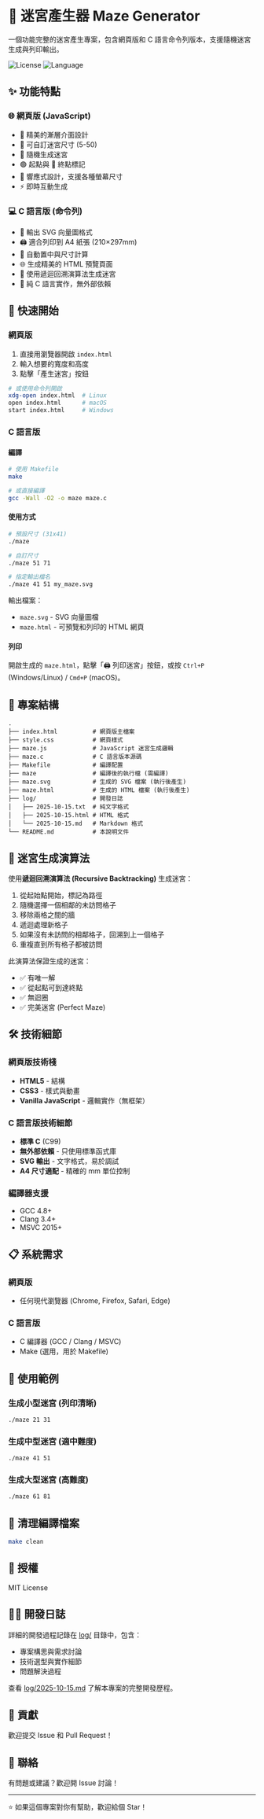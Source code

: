# 🎯 迷宮產生器 Maze Generator

一個功能完整的迷宮產生專案，包含網頁版和 C 語言命令列版本，支援隨機迷宮生成與列印輸出。

![License](https://img.shields.io/badge/license-MIT-blue.svg)
![Language](https://img.shields.io/badge/language-C%20%7C%20JavaScript-orange.svg)

## ✨ 功能特點

### 🌐 網頁版 (JavaScript)
- 🎨 精美的漸層介面設計
- 📏 可自訂迷宮尺寸 (5-50)
- 🎲 隨機生成迷宮
- 🟢 起點與 🔴 終點標記
- 📱 響應式設計，支援各種螢幕尺寸
- ⚡ 即時互動生成

### 💻 C 語言版 (命令列)
- 📄 輸出 SVG 向量圖格式
- 🖨️ 適合列印到 A4 紙張 (210×297mm)
- 🎯 自動置中與尺寸計算
- 🌐 生成精美的 HTML 預覽頁面
- 🎲 使用遞迴回溯演算法生成迷宮
- 💾 純 C 語言實作，無外部依賴

## 🚀 快速開始

### 網頁版

1. 直接用瀏覽器開啟 `index.html`
2. 輸入想要的寬度和高度
3. 點擊「產生迷宮」按鈕

```bash
# 或使用命令列開啟
xdg-open index.html  # Linux
open index.html      # macOS
start index.html     # Windows
```

### C 語言版

#### 編譯

```bash
# 使用 Makefile
make

# 或直接編譯
gcc -Wall -O2 -o maze maze.c
```

#### 使用方式

```bash
# 預設尺寸 (31x41)
./maze

# 自訂尺寸
./maze 51 71

# 指定輸出檔名
./maze 41 51 my_maze.svg
```

輸出檔案：
- `maze.svg` - SVG 向量圖檔
- `maze.html` - 可預覽和列印的 HTML 網頁

#### 列印

開啟生成的 `maze.html`，點擊「🖨️ 列印迷宮」按鈕，或按 `Ctrl+P` (Windows/Linux) / `Cmd+P` (macOS)。

## 📁 專案結構

```
.
├── index.html          # 網頁版主檔案
├── style.css           # 網頁樣式
├── maze.js             # JavaScript 迷宮生成邏輯
├── maze.c              # C 語言版本源碼
├── Makefile            # 編譯配置
├── maze                # 編譯後的執行檔 (需編譯)
├── maze.svg            # 生成的 SVG 檔案 (執行後產生)
├── maze.html           # 生成的 HTML 檔案 (執行後產生)
├── log/                # 開發日誌
│   ├── 2025-10-15.txt  # 純文字格式
│   ├── 2025-10-15.html # HTML 格式
│   └── 2025-10-15.md   # Markdown 格式
└── README.md           # 本說明文件
```

## 🎨 迷宮生成演算法

使用**遞迴回溯演算法 (Recursive Backtracking)** 生成迷宮：

1. 從起始點開始，標記為路徑
2. 隨機選擇一個相鄰的未訪問格子
3. 移除兩格之間的牆
4. 遞迴處理新格子
5. 如果沒有未訪問的相鄰格子，回溯到上一個格子
6. 重複直到所有格子都被訪問

此演算法保證生成的迷宮：
- ✅ 有唯一解
- ✅ 從起點可到達終點
- ✅ 無迴圈
- ✅ 完美迷宮 (Perfect Maze)

## 🛠️ 技術細節

### 網頁版技術棧
- **HTML5** - 結構
- **CSS3** - 樣式與動畫
- **Vanilla JavaScript** - 邏輯實作（無框架）

### C 語言版技術細節
- **標準 C** (C99)
- **無外部依賴** - 只使用標準函式庫
- **SVG 輸出** - 文字格式，易於調試
- **A4 尺寸適配** - 精確的 mm 單位控制

### 編譯器支援
- GCC 4.8+
- Clang 3.4+
- MSVC 2015+

## 📋 系統需求

### 網頁版
- 任何現代瀏覽器 (Chrome, Firefox, Safari, Edge)

### C 語言版
- C 編譯器 (GCC / Clang / MSVC)
- Make (選用，用於 Makefile)

## 🎯 使用範例

### 生成小型迷宮 (列印清晰)
```bash
./maze 21 31
```

### 生成中型迷宮 (適中難度)
```bash
./maze 41 51
```

### 生成大型迷宮 (高難度)
```bash
./maze 61 81
```

## 🐛 清理編譯檔案

```bash
make clean
```

## 📜 授權

MIT License

## 👨‍💻 開發日誌

詳細的開發過程記錄在 [log/](./log/) 目錄中，包含：
- 專案構思與需求討論
- 技術選型與實作細節
- 問題解決過程

查看 [log/2025-10-15.md](./log/2025-10-15.md) 了解本專案的完整開發歷程。

## 🤝 貢獻

歡迎提交 Issue 和 Pull Request！

## 📧 聯絡

有問題或建議？歡迎開 Issue 討論！

---

⭐ 如果這個專案對你有幫助，歡迎給個 Star！
